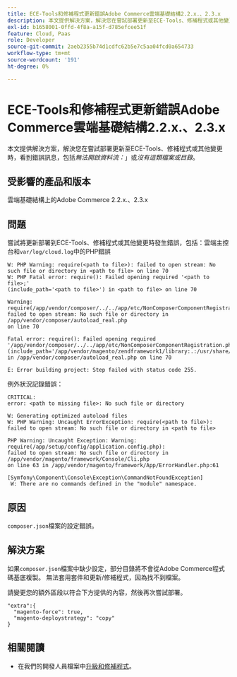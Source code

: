 ```yaml
---
title: ECE-Tools和修補程式更新錯誤Adobe Commerce雲端基礎結構2.2.x.、2.3.x
description: 本文提供解決方案，解決您在嘗試部署更新至ECE-Tools、修補程式或其他變更時，會看到錯誤訊息，包括「*無法開啟資料流：*」或「*沒有這類檔案或目錄*」。
exl-id: b1658001-0ffd-4f8a-a15f-d785efcee51f
feature: Cloud, Paas
role: Developer
source-git-commit: 2aeb2355b74d1cdfc62b5e7c5aa04fcd0a654733
workflow-type: tm+mt
source-wordcount: '191'
ht-degree: 0%

---
```


# ECE-Tools和修補程式更新錯誤Adobe Commerce雲端基礎結構2.2.x.、2.3.x

本文提供解決方案，解決您在嘗試部署更新至ECE-Tools、修補程式或其他變更時，看到錯誤訊息，包括&#x200B;*無法開啟資料流：*」或&#x200B;*沒有這類檔案或目錄*。

## 受影響的產品和版本

雲端基礎結構上的Adobe Commerce 2.2.x.、2.3.x

## 問題

嘗試將更新部署到ECE-Tools、修補程式或其他變更時發生錯誤，包括：雲端主控台和`var/log/cloud.log`中的PHP錯誤

```
W: PHP Warning: require(<path to file>): failed to open stream: No such file or directory in <path to file> on line 70
W: PHP Fatal error: require(): Failed opening required '<path to file>;'
(include_path='<path to file>') in <path to file> on line 70

Warning: require(/app/vendor/composer/../../app/etc/NonComposerComponentRegistration.php):
failed to open stream: No such file or directory in /app/vendor/composer/autoload_real.php
on line 70

Fatal error: require(): Failed opening required '/app/vendor/composer/../../app/etc/NonComposerComponentRegistration.php'
(include_path='/app/vendor/magento/zendframework1/library:.:/usr/share/php')
in /app/vendor/composer/autoload_real.php on line 70

E: Error building project: Step failed with status code 255.
```

例外狀況記錄錯誤：

```
CRITICAL:
error: <path to missing file>: No such file or directory
```

```
W: Generating optimized autoload files
W: PHP Warning: Uncaught ErrorException: require(<path to file>):
failed to open stream: No such file or directory in <path to file>
```

```
PHP Warning: Uncaught Exception: Warning: require(/app/setup/config/application.config.php):
failed to open stream: No such file or directory in /app/vendor/magento/framework/Console/Cli.php
on line 63 in /app/vendor/magento/framework/App/ErrorHandler.php:61
```

```
[Symfony\Component\Console\Exception\CommandNotFoundException]
 W: There are no commands defined in the "module" namespace.
```

## 原因

`composer.json`檔案的設定錯誤。

## 解決方案

如果`composer.json`檔案中缺少設定，部分目錄將不會從Adobe Commerce程式碼基底複製。 無法套用套件和更新/修補程式，因為找不到檔案。

請變更您的額外區段以符合下方提供的內容，然後再次嘗試部署。

```
"extra":{
  "magento-force": true,
  "magento-deploystrategy": "copy"
}
```

## 相關閱讀

* 在我們的開發人員檔案中[升級和修補程式](https://experienceleague.adobe.com/en/docs/commerce-cloud-service/user-guide/develop/upgrade/best-practices)。
